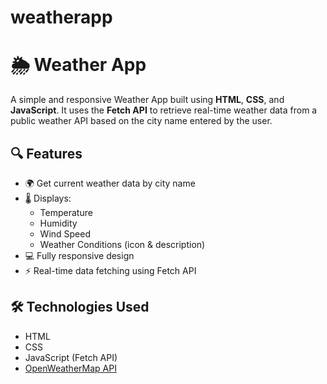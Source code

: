 # weatherapp
# 🌦️ Weather App

A simple and responsive Weather App built using **HTML**, **CSS**, and **JavaScript**. It uses the **Fetch API** to retrieve real-time weather data from a public weather API based on the city name entered by the user.

## 🔍 Features

- 🌍 Get current weather data by city name
- 🌡️ Displays:
  - Temperature
  - Humidity
  - Wind Speed
  - Weather Conditions (icon & description)
- 💻 Fully responsive design
- ⚡ Real-time data fetching using Fetch API

## 🛠️ Technologies Used

- HTML
- CSS
- JavaScript (Fetch API)
- [OpenWeatherMap API](https://openweathermap.org/api) 


